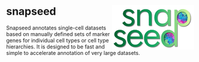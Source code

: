 # snapseed <img src="logo/logo.png" align="right" width="220"/>

Snapseed annotates single-cell datasets based on manually defined sets of marker genes for individual cell types or cell type hierarchies. It is designed to be fast and simple to accelerate annotation of very large datasets.
